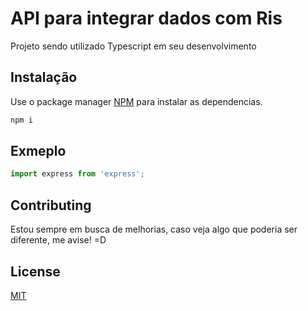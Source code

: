 # API para integrar dados com Ris

Projeto sendo utilizado Typescript em seu desenvolvimento

## Instalação

Use o package manager [NPM](https://docs.npmjs.com/downloading-and-installing-node-js-and-npm/) para instalar as dependencias.

```bash
npm i
```

## Exmeplo

```js
import express from 'express';

```

## Contributing
Estou sempre em busca de melhorias, caso veja algo que poderia ser diferente, me avise! =D

## License
[MIT](https://choosealicense.com/licenses/mit/)
